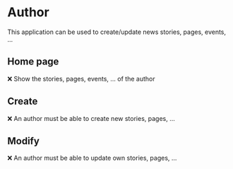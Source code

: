 Author
======

This application can be used to create/update news stories, pages, events, ...

Home page
---------
:x: Show the stories, pages, events, ... of the author

Create
------
:x: An author must be able to create new stories, pages, ...

Modify
------
:x: An author must be able to update own stories, pages, ...
